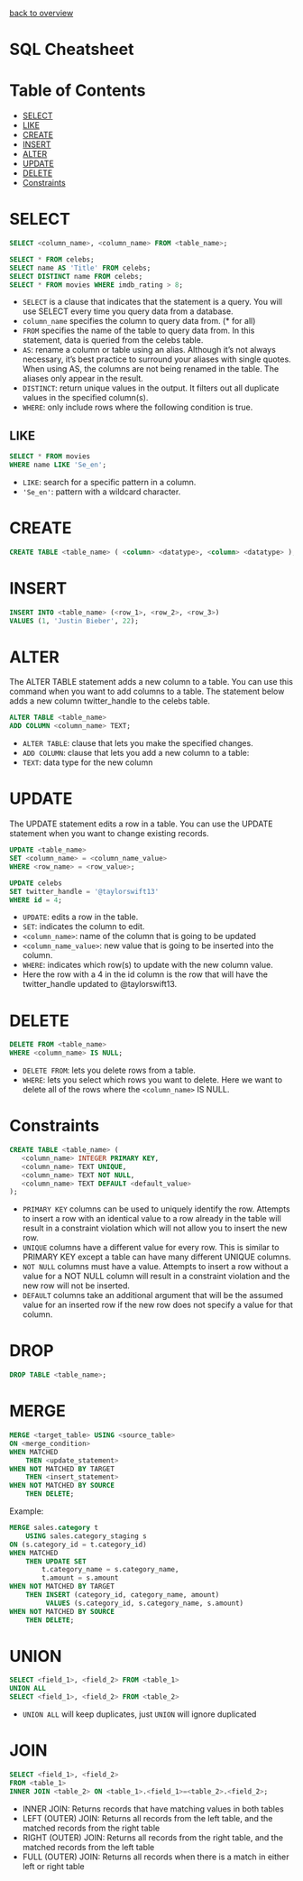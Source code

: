 [back to overview](/../..)

# SQL Cheatsheet

# Table of Contents

- [SELECT](#select)
- [LIKE](#like)
- [CREATE](#create)
- [INSERT](#insert)
- [ALTER](#alter)
- [UPDATE](#update)
- [DELETE](#delete)
- [Constraints](#constraints)

# SELECT

```SQL
SELECT <column_name>, <column_name> FROM <table_name>;

SELECT * FROM celebs;
SELECT name AS 'Title' FROM celebs;
SELECT DISTINCT name FROM celebs;
SELECT * FROM movies WHERE imdb_rating > 8;
```

- `SELECT` is a clause that indicates that the statement is a query. You will use SELECT every time you query data from a database.
- `column_name` specifies the column to query data from. (* for all)
- `FROM` specifies the name of the table to query data from. In this statement, data is queried from the celebs table.
- `AS`: rename a column or table using an alias. Although it’s not always necessary, it’s best practice to surround your aliases with single quotes. When using AS, the columns are not being renamed in the table. The aliases only appear in the result.
- `DISTINCT`: return unique values in the output. It filters out all duplicate values in the specified column(s).
- `WHERE`: only include rows where the following condition is true.

## LIKE

```SQL
SELECT * FROM movies
WHERE name LIKE 'Se_en';
```
- `LIKE`: search for a specific pattern in a column.
- `'Se_en'`: pattern with a wildcard character.


# CREATE

```SQL
CREATE TABLE <table_name> ( <column> <datatype>, <column> <datatype> );
```

# INSERT

```SQL
INSERT INTO <table_name> (<row_1>, <row_2>, <row_3>)
VALUES (1, 'Justin Bieber', 22);
```

# ALTER

The ALTER TABLE statement adds a new column to a table. You can use this command when you want to add columns to a table. The statement below adds a new column twitter_handle to the celebs table.

```SQL
ALTER TABLE <table_name>
ADD COLUMN <column_name> TEXT;
```

- `ALTER TABLE`: clause that lets you make the specified changes.
- `ADD COLUMN`: clause that lets you add a new column to a table:
- `TEXT`: data type for the new column

# UPDATE

The UPDATE statement edits a row in a table. You can use the UPDATE statement when you want to change existing records.

```SQL
UPDATE <table_name>
SET <column_name> = <column_name_value>
WHERE <row_name> = <row_value>;

UPDATE celebs
SET twitter_handle = '@taylorswift13'
WHERE id = 4;
```

- `UPDATE`: edits a row in the table.
- `SET`: indicates the column to edit.
- `<column_name>`: name of the column that is going to be updated
- `<column_name_value>`: new value that is going to be inserted into the column.
- `WHERE`: indicates which row(s) to update with the new column value.
- Here the row with a 4 in the id column is the row that will have the twitter_handle updated to @taylorswift13.

# DELETE

```SQL
DELETE FROM <table_name>
WHERE <column_name> IS NULL;
```
- `DELETE FROM`: lets you delete rows from a table.
- `WHERE`: lets you select which rows you want to delete. Here we want to delete all of the rows where the `<column_name>` IS NULL.

# Constraints

```SQL
CREATE TABLE <table_name> (
   <column_name> INTEGER PRIMARY KEY,
   <column_name> TEXT UNIQUE,
   <column_name> TEXT NOT NULL,
   <column_name> TEXT DEFAULT <default_value>
);
```
- `PRIMARY KEY` columns can be used to uniquely identify the row. Attempts to insert a row with an identical value to a row already in the table will result in a constraint violation which will not allow you to insert the new row.
- `UNIQUE` columns have a different value for every row. This is similar to PRIMARY KEY except a table can have many different UNIQUE columns.
- `NOT NULL` columns must have a value. Attempts to insert a row without a value for a NOT NULL column will result in a constraint violation and the new row will not be inserted.
- `DEFAULT` columns take an additional argument that will be the assumed value for an inserted row if the new row does not specify a value for that column.

# DROP

```SQL
DROP TABLE <table_name>;
```

# MERGE

```SQL
MERGE <target_table> USING <source_table>
ON <merge_condition>
WHEN MATCHED
    THEN <update_statement>
WHEN NOT MATCHED BY TARGET
    THEN <insert_statement>
WHEN NOT MATCHED BY SOURCE
    THEN DELETE;
```

Example:

```SQL
MERGE sales.category t
    USING sales.category_staging s
ON (s.category_id = t.category_id)
WHEN MATCHED
    THEN UPDATE SET
        t.category_name = s.category_name,
        t.amount = s.amount
WHEN NOT MATCHED BY TARGET
    THEN INSERT (category_id, category_name, amount)
         VALUES (s.category_id, s.category_name, s.amount)
WHEN NOT MATCHED BY SOURCE
    THEN DELETE;
```

# UNION
```SQL
SELECT <field_1>, <field_2> FROM <table_1>
UNION ALL
SELECT <field_1>, <field_2> FROM <table_2>
```

- `UNION ALL` will keep duplicates, just `UNION` will ignore duplicated

# JOIN

```SQL
SELECT <field_1>, <field_2>
FROM <table_1>
INNER JOIN <table_2> ON <table_1>.<field_1>=<table_2>.<field_2>;
```

- INNER JOIN: Returns records that have matching values in both tables
- LEFT (OUTER) JOIN: Returns all records from the left table, and the matched records from the right table
- RIGHT (OUTER) JOIN: Returns all records from the right table, and the matched records from the left table
- FULL (OUTER) JOIN: Returns all records when there is a match in either left or right table
